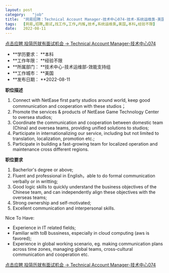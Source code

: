 ```yaml
---
layout:	post
category:	"job"
title:	"网易招聘：Technical Account Manager-技术中心074-技术-系统运维类-美国本科经验不限"
tags:	[网易,招聘,面试,找工作,工作,内推,技术,系统运维类,美国,本科,经验不限]
date:	2022-08-11
---
```


[点击应聘 投简历就有面试机会 -> Technical Account Manager-技术中心074](http://mobile.bole.netease.com/bole/boleDetail?id=42248&employeeId=346f03c3cda5f04c&key=all)



- **学历要求： **本科
- **工作年限： **经验不限
- **所属部门： **技术中心-技术运维部-效能支持组
- **工作城市： **美国
- **发布日期： **2022-08-11



**职位描述**
1. Connect with NetEase first party studios around world, keep good commnunication and cooperation with these studios；
2. Promote the services &amp; products of NetEase Game Technology Center to oversea studios;
3. Coordinate the communication and cooperation between domestic team (China) and oversea teams, providing unified solutions to studios;
4. Participate in internationalizing our service, including but not limited to translation, localization, promotion etc.;
5. Participate in building a fast-growing team for localized operation and maintenance cross different regions.



**职位要求**
1. Bacherlor's degree or above;
2. Fluent and professional in English，able to do formal communication verbally or in writting;
3. Good logic skills to quickly understand the business objectives of the Chinese team, and can independently align these objectives with the overseas teams;
4. Strong ownership and self-motivated;
5. Excellent communication and interpersonal skills.

Nice To Have:
- Experience in IT related fields;
- Familiar with toB bussiness, especially in cloud computing (aws is favored);
- Experience in global working scenario, eg. making communication plans across time zones, managing global teams, cross-cultural communication and cooperation etc.



[点击应聘 投简历就有面试机会 -> Technical Account Manager-技术中心074](http://mobile.bole.netease.com/bole/boleDetail?id=42248&employeeId=346f03c3cda5f04c&key=all)